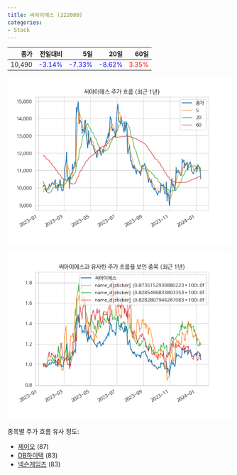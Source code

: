```yaml
---
title: 씨아이에스 (222080)
categories:
- Stock
---
```


|종가|전일대비|5일|20일|60일|
|---:|-------:|--:|---:|---:|
|10,490|<span style="color: blue">-3.14%</span>|<span style="color: blue">-7.33%</span>|<span style="color: blue">-8.62%</span>|<span style="color: red">3.35%</span>|


<!-- more -->

![222080](/assets/images/stock/222080.png)

![222080](/assets/images/stock/222080_sim.png)

종목별 주가 흐름 유사 정도:
- [제이오](/stock/418550/) (87)
- [DB하이텍](/stock/000990/) (83)
- [넥슨게임즈](/stock/225570/) (83)